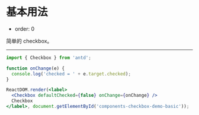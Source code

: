 # 基本用法

- order: 0

简单的 checkbox。

---

````jsx
import { Checkbox } from 'antd';

function onChange(e) {
  console.log('checked = ' + e.target.checked);
}

ReactDOM.render(<label>
  <Checkbox defaultChecked={false} onChange={onChange} />
  Checkbox
</label>, document.getElementById('components-checkbox-demo-basic'));
````
